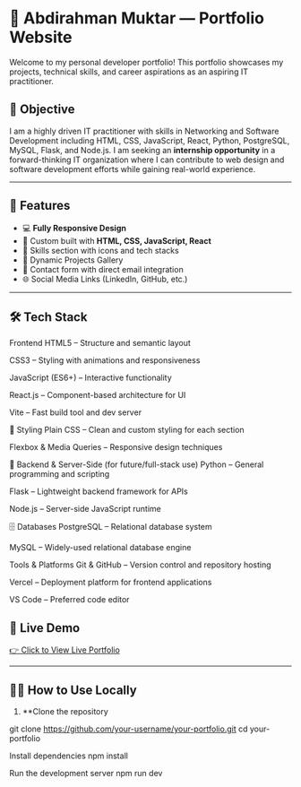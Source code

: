 # 💼 Abdirahman Muktar — Portfolio Website

Welcome to my personal developer portfolio! This portfolio showcases my projects, technical skills, and career aspirations as an aspiring IT practitioner.

## 🌟 Objective

I am a highly driven IT practitioner with skills in Networking and Software Development including HTML, CSS, JavaScript, React, Python, PostgreSQL, MySQL, Flask, and Node.js. I am seeking an **internship opportunity** in a forward-thinking IT organization where I can contribute to web design and software development efforts while gaining real-world experience.

---

## 🚀 Features

- 💻 **Fully Responsive Design**
- 🎨 Custom built with **HTML, CSS, JavaScript, React**
- 🧠 Skills section with icons and tech stacks
- 📂 Dynamic Projects Gallery
- 📧 Contact form with direct email integration
- 🌐 Social Media Links (LinkedIn, GitHub, etc.)

---

## 🛠️ Tech Stack
Frontend
HTML5 – Structure and semantic layout

CSS3 – Styling with animations and responsiveness

JavaScript (ES6+) – Interactive functionality

React.js – Component-based architecture for UI

Vite – Fast build tool and dev server

🎨 Styling
Plain CSS – Clean and custom styling for each section

Flexbox & Media Queries – Responsive design techniques

🧠 Backend & Server-Side (for future/full-stack use)
Python – General programming and scripting

Flask – Lightweight backend framework for APIs

Node.js – Server-side JavaScript runtime

🗄️ Databases
PostgreSQL – Relational database system

MySQL – Widely-used relational database engine

Tools & Platforms
Git & GitHub – Version control and repository hosting

Vercel – Deployment platform for frontend applications

VS Code – Preferred code editor


## 📸 Live Demo

 [👉 Click to View Live Portfolio](my-portfolio-zeta-six-73.vercel.app)  

---
## 🧑‍💻 How to Use Locally

1. **Clone the repository

git clone https://github.com/your-username/your-portfolio.git
cd your-portfolio

Install dependencies
npm install

Run the development server
npm run dev

